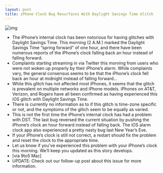 ```yaml
---
layout: post
title: iPhone Clock Bug Resurfaces With Daylight Savings Time Glitch
---
```

![img](http://media.idownloadblog.com/wp-content/uploads/2010/11/iPhone-Clock-icon.jpg)
* The iPhone’s internal clock has been notorious for having glitches with Daylight Savings Time. This morning (2 A.M.) marked the Daylight Savings Time “spring forward” of one hour, and there have been numerous reports of the iPhone’s clock falling back an hour instead of falling forward.
* Complaints starting streaming in via Twitter this morning from users who were not woken up properly by their iPhone’s alarm. While complaints vary, the general consensus seems to be that the iPhone’s clock fell back an hour at midnight instead of falling forward…
* While this glitch has not affected most iPhones, it seems that the glitch is prevalent on multiple networks and iPhone models. iPhones on AT&T, Verizon, and Rogers have all been confirmed as having experienced this iOS glitch with Daylight Savings Time.
* There is currently no information as to if this glitch is time-zone specific or not, and the symptoms of the glitch seem to be equally as varied.
* This is not the first time the iPhone’s internal clock has had a problem with DST. The last bug reversed the current situation by pushing the iPhone’s clock an hour forward instead of falling back. The iOS alarm clock app also experienced a pretty nasty bug last New Year’s Eve.
* If your iPhone’s clock is still not correct, a restart should fix the problem and reset the clock to the appropriate time.
* Let us know if you’ve experienced this problem with your iPhone’s clock this morning. We’ll keep you updated as this story develops.
* [via 9to5 Mac]
* UPDATE: Check out our follow-up post about this issue for more information.


